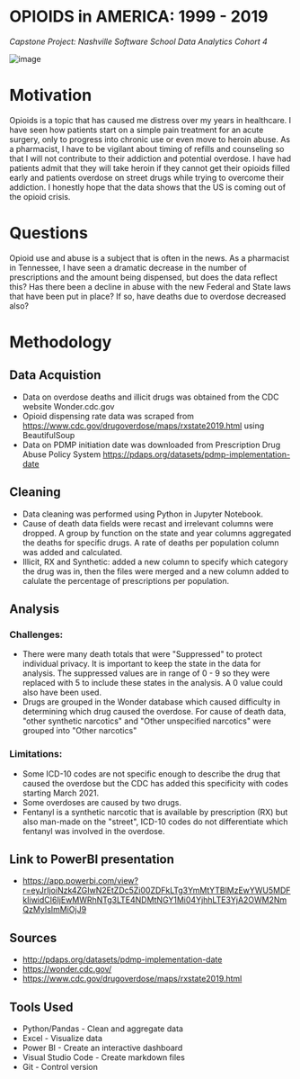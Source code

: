 # **OPIOIDS in AMERICA: 1999 - 2019**
*Capstone Project: Nashville Software School Data Analytics Cohort 4*

![image](https://encrypted-tbn0.gstatic.com/images?q=tbn:ANd9GcR20CmONiC1OShzHataD0xDCZ7ecCl-3gs7DItI2-nW-v8WicLuHT3lrXMq5Zn9V5c-Rgo&usqp=CAU)




 
# Motivation
Opioids is a topic that has caused me distress over my years in healthcare. I have seen how patients start on a simple pain treatment for an acute surgery, only to progress into chronic use or even move to heroin abuse. As a pharmacist, I have to be vigilant about timing of refills and counseling so that I will not contribute to their addiction and potential overdose. I have had patients admit that they will take heroin if they cannot get their opioids filled early and patients overdose on street drugs while trying to overcome their addiction. I honestly hope that the data shows that the US is coming out of the opioid crisis.
# Questions
 Opioid use and abuse is a subject that is often in the news.  As a pharmacist in Tennessee, I have seen a dramatic decrease in the number of prescriptions and the amount being dispensed, but does the data reflect this? Has there been a decline in abuse with the new Federal and State laws that have been put in place? If so, have deaths due to overdose decreased also?
# Methodology

## Data Acquistion

* Data on overdose deaths and illicit drugs was obtained from the CDC website Wonder.cdc.gov
* Opioid dispensing rate data was scraped from https://www.cdc.gov/drugoverdose/maps/rxstate2019.html using BeautifulSoup
* Data on PDMP initiation date was downloaded from Prescription Drug Abuse Policy System https://pdaps.org/datasets/pdmp-implementation-date

## Cleaning

* Data cleaning was performed using Python in Jupyter Notebook. 
* Cause of death data fields were recast and irrelevant columns were dropped. A group by function on the state and year columns aggregated the deaths for specific drugs. A rate of deaths per population column was added and calculated.
* Illicit, RX and Synthetic: added a new column to specify which category the drug was in, then the files were merged and a new column added to calulate the percentage of prescriptions per population.
## Analysis
### Challenges: 
* There were many death totals that were "Suppressed" to protect individual privacy. It is important to keep the state in the data for analysis. The suppressed values are in range of 0 - 9 so they were replaced with 5 to include these states in the analysis. A 0 value could also have been used.
* Drugs are grouped in the Wonder database which caused difficulty in determining which drug caused the overdose. For cause of death data, "other synthetic narcotics" and "Other unspecified narcotics" were grouped into "Other narcotics" 
### Limitations:
* Some ICD-10 codes are not specific enough to describe the drug that caused the overdose but the CDC has added this specificity with codes starting March 2021.
* Some overdoses are caused by two drugs.
* Fentanyl is a synthetic narcotic that is available by prescription (RX) but also man-made on the "street", ICD-10 codes do not differentiate which fentanyl was involved in the overdose.

## Link to PowerBI presentation 
* https://app.powerbi.com/view?r=eyJrIjoiNzk4ZGIwN2EtZDc5Zi00ZDFkLTg3YmMtYTBlMzEwYWU5MDFkIiwidCI6IjEwMWRhNTg3LTE4NDMtNGY1Mi04YjhhLTE3YjA2OWM2NmQzMyIsImMiOjJ9

## Sources

* http://pdaps.org/datasets/pdmp-implementation-date
* https://wonder.cdc.gov/
* https://www.cdc.gov/drugoverdose/maps/rxstate2019.html
## Tools Used

* Python/Pandas - Clean and aggregate data
* Excel - Visualize data
* Power BI - Create an interactive dashboard
* Visual Studio Code - Create markdown files
* Git - Control version